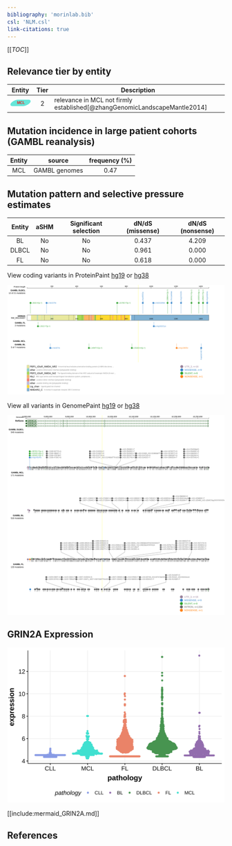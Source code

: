 ```yaml
---
bibliography: 'morinlab.bib'
csl: 'NLM.csl'
link-citations: true
---
```

[[_TOC_]]


## Relevance tier by entity

|Entity|Tier|Description                            |
|:------:|:----:|---------------------------------------|
|![MCL](images/icons/MCL_tier2.png)   |2   |relevance in MCL not firmly established[@zhangGenomicLandscapeMantle2014]|

## Mutation incidence in large patient cohorts (GAMBL reanalysis)

|Entity|source       |frequency (%)|
|:------:|:-------------:|:-------------:|
|MCL   |GAMBL genomes|0.47         |

## Mutation pattern and selective pressure estimates

|Entity|aSHM|Significant selection|dN/dS (missense)|dN/dS (nonsense)|
|:------:|:----:|:---------------------:|:----------------:|:----------------:|
|BL    |No  |No                   |0.437           |4.209           |
|DLBCL |No  |No                   |0.961           |0.000           |
|FL    |No  |No                   |0.618           |0.000           |




View coding variants in ProteinPaint [hg19](https://morinlab.github.io/LLMPP/GAMBL/GRIN2A_protein.html)  or [hg38](https://morinlab.github.io/LLMPP/GAMBL/GRIN2A_protein_hg38.html)

![](images/proteinpaint/GRIN2A_NM_001134407.svg)

View all variants in GenomePaint [hg19](https://morinlab.github.io/LLMPP/GAMBL/GRIN2A.html)  or [hg38](https://morinlab.github.io/LLMPP/GAMBL/GRIN2A_hg38.html)

![](images/proteinpaint/GRIN2A.svg)

## GRIN2A Expression
![](images/gene_expression/GRIN2A_by_pathology.svg)
<!-- ORIGIN: zhangGenomicLandscapeMantle2014 -->
<!-- MCL: zhangGenomicLandscapeMantle2014 -->

[[include:mermaid_GRIN2A.md]]

## References

